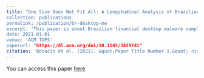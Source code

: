 ```yaml
---
title: "One Size Does Not Fit All: A Longitudinal Analysis of Brazilian Financial Malware”
collection: publications
permalink: /publication/br-desktop-mw
excerpt: 'This paper is about Brazilian financial desktop malware samples.'
date: 2021-01-01
venue: 'ACM TOPS'
paperurl: "https://dl.acm.org/doi/10.1145/3429741"
citation: 'Botacin et al. (2021). &quot;Paper Title Number 1.&quot; <i>ACM TOPS</i>.'
---
```


You can access this paper [here](https://dl.acm.org/doi/10.1145/3429741)
